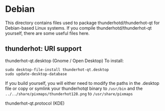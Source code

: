 
Debian
====================
This directory contains files used to package thunderhotd/thunderhot-qt
for Debian-based Linux systems. If you compile thunderhotd/thunderhot-qt yourself, there are some useful files here.

## thunderhot: URI support ##


thunderhot-qt.desktop  (Gnome / Open Desktop)
To install:

	sudo desktop-file-install thunderhot-qt.desktop
	sudo update-desktop-database

If you build yourself, you will either need to modify the paths in
the .desktop file or copy or symlink your thunderhotqt binary to `/usr/bin`
and the `../../share/pixmaps/thunderhot128.png` to `/usr/share/pixmaps`

thunderhot-qt.protocol (KDE)

